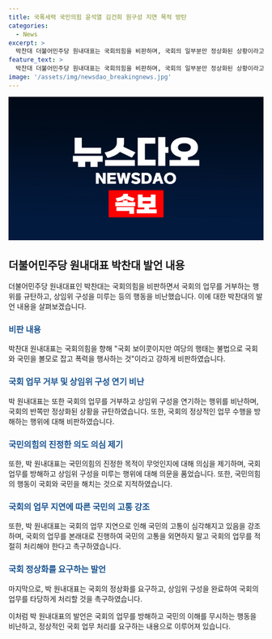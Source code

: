 ```yaml
---
title: 국폭세력 국민의힘 윤석열 김건희 원구성 지연 목적 방탄
categories:
  - News
excerpt: >
  박찬대 더불어민주당 원내대표는 국회의힘을 비판하며, 국회의 일부분만 정상화된 상황이라고 지적했다. 국회의 상임위 구성이 지연되고 대정부질문과 국회 일정을 거부하는 행위를 비난했다. 또한, 자영업자들의 고통을 언급하며 국회의 업무를 계속 진행해야 한다고 촉구했다. 더불어민주당의 입장을 주장하며 국민의힘의 행동을 비난하는 발언을 통해 국회의 상황을 강하게 비판했다.
feature_text: >
  박찬대 더불어민주당 원내대표는 국회의힘을 비판하며, 국회의 일부분만 정상화된 상황이라고 지적했다. 국회의 상임위 구성이 지연되고 대정부질문과 국회 일정을 거부하는 행위를 비난했다. 또한, 자영업자들의 고통을 언급하며 국회의 업무를 계속 진행해야 한다고 촉구했다. 더불어민주당의 입장을 주장하며 국민의힘의 행동을 비난하는 발언을 통해 국회의 상황을 강하게 비판했다.
image: '/assets/img/newsdao_breakingnews.jpg'
---
```


<p><img src="/assets/img/newsdao_breakingnews.jpg" alt="pcversion 속보" /></p>

<h2 data-ke-size="size26">더불어민주당 원내대표 박찬대 발언 내용</h2>

<p data-ke-size="size16">더불어민주당 원내대표인 박찬대는 국회의힘을 비판하면서 국회의 업무를 거부하는 행위를 규탄하고, 상임위 구성을 미루는 등의 행동을 비난했습니다. 이에 대한 박찬대의 발언 내용을 살펴보겠습니다.</p>

<h3><b><span style="color: #1a5490;">비판 내용</span></b></h3>

<p data-ke-size="size16">박찬대 원내대표는 국회의힘을 향해 "국회 보이콧이지만 여당의 행태는 불법으로 국회와 국민을 볼모로 잡고 폭력을 행사하는 것"이라고 강하게 비판하였습니다.</p>

<h3><b><span style="color: #1a5490;">국회 업무 거부 및 상임위 구성 연기 비난</span></b></h3>

<p data-ke-size="size16">박 원내대표는 또한 국회의 업무를 거부하고 상임위 구성을 연기하는 행위를 비난하며, 국회의 반쪽만 정상화된 상황을 규탄하였습니다. 또한, 국회의 정상적인 업무 수행을 방해하는 행위에 대해 비판하였습니다.</p>

<h3><b><span style="color: #1a5490;">국민의힘의 진정한 의도 의심 제기</span></b></h3>

<p data-ke-size="size16">또한, 박 원내대표는 국민의힘의 진정한 목적이 무엇인지에 대해 의심을 제기하며, 국회 업무를 방해하고 상임위 구성을 미루는 행위에 대해 의문을 품었습니다. 또한, 국민의힘의 행동이 국회와 국민을 해치는 것으로 지적하였습니다.</p>

<h3><b><span style="color: #1a5490;">국회의 업무 지연에 따른 국민의 고통 강조</span></b></h3>

<p data-ke-size="size16">또한, 박 원내대표는 국회의 업무 지연으로 인해 국민의 고통이 심각해지고 있음을 강조하며, 국회의 업무를 본래대로 진행하여 국민의 고통을 외면하지 말고 국회의 업무를 적절히 처리해야 한다고 촉구하였습니다.</p>

<h3><b><span style="color: #1a5490;">국회 정상화를 요구하는 발언</span></b></h3>

<p data-ke-size="size16">마지막으로, 박 원내대표는 국회의 정상화를 요구하고, 상임위 구성을 완료하여 국회의 업무를 타당하게 처리할 것을 촉구하였습니다. 

이처럼 박 원내대표의 발언은 국회의 업무를 방해하고 국민의 이해를 무시하는 행동을 비난하고, 정상적인 국회 업무 처리를 요구하는 내용으로 이루어져 있습니다.</p>

